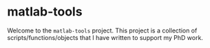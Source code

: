 # matlab-tools
Welcome to the `matlab-tools` project. This project is a collection of scripts/functions/objects that I have written to support my PhD work.
